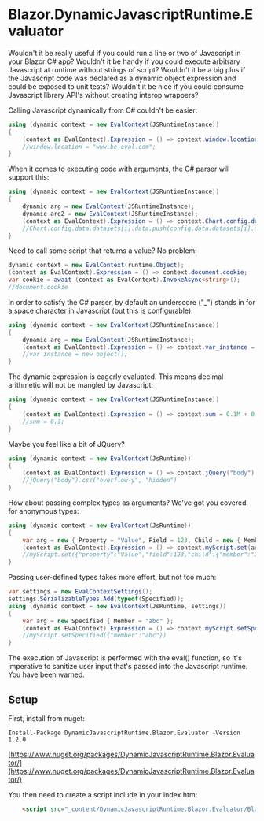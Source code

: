 # Blazor.DynamicJavascriptRuntime.Evaluator

Wouldn't it be really useful if you could run a line or two of Javascript in your Blazor C# app?
Wouldn't it be handy if you could execute arbitrary Javascript at runtime without strings of script?
Wouldn't it be a big plus if the Javascript code was declared as a dynamic object expression and could be exposed to unit tests?
Wouldn't it be nice if you could consume Javascript library API's without creating interop wrappers?

Calling Javascript dynamically from C# couldn't be easier:

```csharp
using (dynamic context = new EvalContext(JSRuntimeInstance))
{
	(context as EvalContext).Expression = () => context.window.location = "www.be-eval.com";
	//window.location = "www.be-eval.com";
}
```

When it comes to executing code with arguments, the C# parser will support this:

```csharp
using (dynamic context = new EvalContext(JSRuntimeInstance))
{
	dynamic arg = new EvalContext(JSRuntimeInstance);
	dynamic arg2 = new EvalContext(JSRuntimeInstance);
	(context as EvalContext).Expression = () => context.Chart.config.data.datasets[arg.i].data.push(arg2.config.data.datasets[arg.i].data);
	//Chart.config.data.datasets[i].data.push(config.data.datasets[i].data);
}
```

Need to call some script that returns a value? No problem:

```csharp
dynamic context = new EvalContext(runtime.Object);
(context as EvalContext).Expression = () => context.document.cookie;           
var cookie = await (context as EvalContext).InvokeAsync<string>();
//document.cookie
```

In order to satisfy the C# parser, by default an underscore ("_") stands in for a space character in Javascript (but this is configurable):

```csharp
using (dynamic context = new EvalContext(JSRuntimeInstance))
{
	dynamic arg = new EvalContext(JSRuntimeInstance);
	(context as EvalContext).Expression = () => context.var_instance = arg.new_object();
	//var instance = new object();
}
```

The dynamic expression is eagerly evaluated. This means decimal arithmetic will not be mangled by Javascript:

```csharp
using (dynamic context = new EvalContext(JSRuntimeInstance))
{
	(context as EvalContext).Expression = () => context.sum = 0.1M + 0.2M * 0.5M / 0.5M;
	//sum = 0.3;
}
```

Maybe you feel like a bit of JQuery?

```csharp
using (dynamic context = new EvalContext(JsRuntime))
{
    (context as EvalContext).Expression = () => context.jQuery("body").css("overflow-y", "hidden");
	//jQuery("body").css("overflow-y", "hidden")
}
```

How about passing complex types as arguments? We've got you covered for anonymous types:

```csharp
using (dynamic context = new EvalContext(JsRuntime))
{
    var arg = new { Property = "Value", Field = 123, Child = new { Member = new DateTime(2001, 1, 1) } };
    (context as EvalContext).Expression = () => context.myScript.set(arg);
	//myScript.set({"property":"Value","field":123,"child":{"member":"2001-01-01T00:00:00"}})
}
```

Passing user-defined types takes more effort, but not too much:

```csharp
var settings = new EvalContextSettings();
settings.SerializableTypes.Add(typeof(Specified));
using (dynamic context = new EvalContext(JsRuntime, settings))
{
    var arg = new Specified { Member = "abc" };
    (context as EvalContext).Expression = () => context.myScript.setSpecified(arg);
	//myScript.setSpecified({"member":"abc"})
}
```

The execution of Javascript is performed with the eval() function, so it's imperative to sanitize user input that's passed into the Javascript runtime. You have been warned.

## Setup

First, install from nuget:

```
Install-Package DynamicJavascriptRuntime.Blazor.Evaluator -Version 1.2.0
```

[https://www.nuget.org/packages/DynamicJavascriptRuntime.Blazor.Evaluator/](https://www.nuget.org/packages/DynamicJavascriptRuntime.Blazor.Evaluator/)

You then need to create a script include in your index.htm:

```html
    <script src="_content/DynamicJavascriptRuntime.Blazor.Evaluator/BlazorDynamicJavascriptRuntime.js"></script>
```